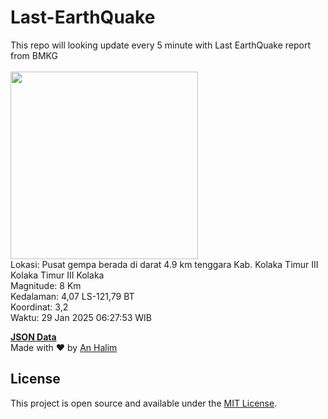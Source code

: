 # Last-EarthQuake
This repo will looking update every 5 minute with Last EarthQuake report from BMKG
<br>
<br>
<img src="undefined" width="300"/>
<br>
Lokasi: Pusat gempa berada di darat 4.9 km tenggara Kab. Kolaka Timur  III Kolaka Timur III Kolaka <br>
Magnitude: 8 Km <br>
Kedalaman: 4,07 LS-121,79 BT <br>
Koordinat: 3,2 <br>
Waktu: 29 Jan 2025 06:27:53 WIB <br>

<a href="./data/data.json">**JSON Data**</a>
<br>
Made with ❤️ by <a href="https://github.com/an-halim">An Halim</a>
## License

This project is open source and available under the [MIT License](LICENSE).
